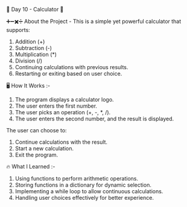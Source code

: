 📅 Day 10 - Calculator 🧮

➕➖✖️➗ About the Project - This is a simple yet powerful calculator that supports:

  1. Addition (+)
  2. Subtraction (-)
  3. Multiplication (*)
  4. Division (/)
  5. Continuing calculations with previous results.
  6. Restarting or exiting based on user choice.

🖥️ How It Works :- 
  1. The program displays a calculator logo.
  2. The user enters the first number.
  3. The user picks an operation (+, -, *, /).
  4. The user enters the second number, and the result is displayed.

The user can choose to:
  1. Continue calculations with the result.
  2. Start a new calculation.
  3. Exit the program.

🔥 What I Learned :- 
1. Using functions to perform arithmetic operations.
2. Storing functions in a dictionary for dynamic selection.
3. Implementing a while loop to allow continuous calculations.
4. Handling user choices effectively for better experience.
